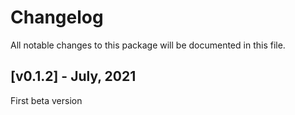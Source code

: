 # Changelog

All notable changes to this package will be documented in this file.

## [v0.1.2] - July, 2021

First beta version
